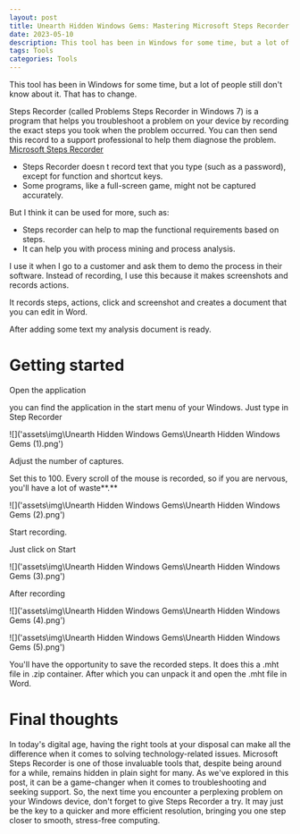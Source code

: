 ```yaml
---
layout: post
title: Unearth Hidden Windows Gems: Mastering Microsoft Steps Recorder for Troubleshooting and Analysis
date: 2023-05-10 
description: This tool has been in Windows for some time, but a lot of people still don't know about it. That has to change. Steps Recorder (called Problems Steps Recorder in Windows 7) is a program that helps you troubleshoot a problem on your device by recording the exact steps you took when the problem occurred.
tags: Tools
categories: Tools
---
```


This tool has been in Windows for some time, but a lot of people still don't know about it. That has to change.

Steps Recorder (called Problems Steps Recorder in Windows 7) is a program that helps you troubleshoot a problem on your device by recording the exact steps you took when the problem occurred. You can then send this record to a support professional to help them diagnose the problem. [Microsoft Steps Recorder](https://support.microsoft.com/en-us/windows/record-steps-to-reproduce-a-problem-46582a9b-620f-2e36-00c9-04e25d784e47)

- Steps Recorder doesn t record text that you type (such as a password), except for function and shortcut keys.
- Some programs, like a full-screen game, might not be captured accurately.

But I think it can be used for more, such as:

- Steps recorder can help to map the functional requirements based on steps.
- It can help you with process mining and process analysis.

I use it when I go to a customer and ask them to demo the process in their software. Instead of recording, I use this because it makes screenshots and records actions.

It records steps, actions, click and screenshot and creates a document that you can edit in Word.

After adding some text my analysis document is ready.

# Getting started

Open the application

you can find the application in the start menu of your Windows. Just type in Step Recorder

![]('assets\img\Unearth Hidden Windows Gems\Unearth Hidden Windows Gems (1).png')

Adjust the number of captures.

Set this to 100. Every scroll of the mouse is recorded, so if you are nervous, you'll have a lot of waste**.**

![]('assets\img\Unearth Hidden Windows Gems\Unearth Hidden Windows Gems (2).png')

Start recording.

Just click on Start

![]('assets\img\Unearth Hidden Windows Gems\Unearth Hidden Windows Gems (3).png')

After recording

![]('assets\img\Unearth Hidden Windows Gems\Unearth Hidden Windows Gems (4).png')

![]('assets\img\Unearth Hidden Windows Gems\Unearth Hidden Windows Gems (5).png')

You'll have the opportunity to save the recorded steps. It does this a .mht file in .zip container. After which you can unpack it and open the .mht file in Word.

# Final thoughts

In today's digital age, having the right tools at your disposal can make all the difference when it comes to solving technology-related issues. Microsoft Steps Recorder is one of those invaluable tools that, despite being around for a while, remains hidden in plain sight for many. As we've explored in this post, it can be a game-changer when it comes to troubleshooting and seeking support. So, the next time you encounter a perplexing problem on your Windows device, don't forget to give Steps Recorder a try. It may just be the key to a quicker and more efficient resolution, bringing you one step closer to smooth, stress-free computing.